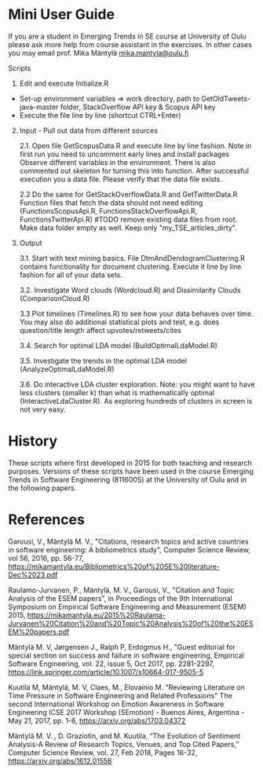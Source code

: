 # Mini User Guide
If you are a student in Emerging Trends in SE course at University of Oulu please ask more help from course assistant in the exercises. 
In other cases you may email prof. Mika Mäntylä <mika.mantyla@oulu.fi>

Scripts

1. Edit and execute Initialize.R 
- Set-up environment variables => work directory, path to GetOldTweets-java-master folder, StackOverflow API key & Scopus API key
- Execute the file line by line (shortcut CTRL+Enter)

2. Input - Pull out data from different sources
   
   2.1. Open file GetScopusData.R and execute line by line fashion. Note in first run you need to uncomment early lines and install packages
Observe different variables in the environment. There is also commented out skeleton for turning this into function. After successful execution you  a data file. 
Please verify that the data file exists. 

   2.2 Do the same for GetStackOverflowData.R and GetTwitterData.R
Function files that fetch the data should not need editing (FunctionsScopusApi.R, FunctionsStackOverflowApi.R, FunctionsTwitterApi.R)
#TODO remove existing data files from root. Make data folder empty as well. Keep only "my_TSE_articles_dirty". 

3. Output

   3.1. Start with text mining basics. File DtmAndDendogramClustering.R contains functionality for document clustering.  Execute it line by line fashion for all of your data sets. 
  
   3.2. Investigate Word clouds (Wordcloud.R) and Dissimilarity Clouds (ComparisonCloud.R)
  
   3.3 Plot timelines (Timelines.R) to see how your data behaves over time. You may also do additional statistical plots and test, e.g. does question/title length affect upvotes/retweets/cites
  
   3.4. Search for optimal LDA model (BuildOptimalLdaModel.R)

   3.5. Investigate the trends in the optimal LDA model (AnalyzeOptimalLdaModel.R)

   3.6. Do interactive LDA cluster exploration. Note: you might want to have less clusters (smaller k) than what is mathematically optimal (InteractiveLdaCluster.R). As exploring hundreds of clusters in screen is not very easy. 

# History
These scripts where first developed in 2015 for both teaching and research purposes. Versions of these scripts have been used in the course Emerging Trends in Software Engineering (811600S) at the University of Oulu and in the following papers. 

# References

Garousi, V., Mäntylä M. V., "Citations, research topics and active countries in software engineering: A bibliometrics study", Computer Science Review, vol 56, 2016, pp. 56-77, https://mikamantyla.eu/Bibliometrics%20of%20SE%20literature-Dec%2023.pdf

Raulamo-Jurvanen, P., Mäntylä, M. V., Garousi, V., "Citation and Topic Analysis of the ESEM papers", in Proceedings of the 9th  International Symposium on Empirical Software Engineering and Measurement (ESEM) 2015, https://mikamantyla.eu/2015%20Raulama-Jurvanen%20Citation%20and%20Topic%20Analysis%20of%20the%20ESEM%20papers.pdf

Mäntylä M. V, Jørgensen J., Ralph P, Erdogmus H.,  "Guest editorial for special section on success and failure in software engineering,  Empirical Software Engineering,  vol. 22, issue 5, Oct 2017, pp. 2281-2297, https://link.springer.com/article/10.1007/s10664-017-9505-5

Kuutila M, Mäntylä, M. V, Claes, M., Elovainio M. "Reviewing Literature on Time Pressure in Software Engineering and Related Professions" The second International Workshop on Emotion Awareness in Software Engineering ICSE 2017 Workshop (SEmotion) - Buenos Aires, Argentina - May 21, 2017, pp. 1-6, https://arxiv.org/abs/1703.04372 

Mäntylä M. V. , D. Graziotin, and M. Kuutila, “The Evolution of Sentiment Analysis-A Review of Research Topics, Venues, and Top Cited Papers,” Computer Science Review, vol. 27, Feb 2018, Pages 16-32, https://arxiv.org/abs/1612.01556 
